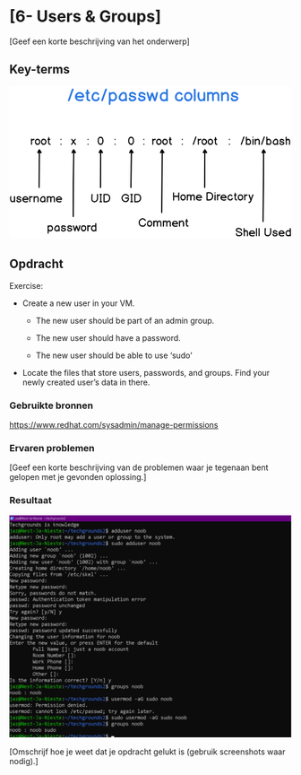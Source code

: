 # [6- Users & Groups]

[Geef een korte beschrijving van het onderwerp]

## Key-terms



![etc_password_columns_linux.png](etc_password_columns_linux.png)

## Opdracht

 Exercise:

- Create a new user in your VM.
  
  - The new user should be part of an admin group.
  
  - The new user should have a password.
  
  - The new user should be able to use ‘sudo’

- Locate the files that store users, passwords, and groups. Find your newly created user’s data in there.

### Gebruikte bronnen

https://www.redhat.com/sysadmin/manage-permissions

### Ervaren problemen

[Geef een korte beschrijving van de problemen waar je tegenaan bent gelopen met je gevonden oplossing.]

### Resultaat

![users&groups.png](users&groups.png)

[Omschrijf hoe je weet dat je opdracht gelukt is (gebruik screenshots waar nodig).]
